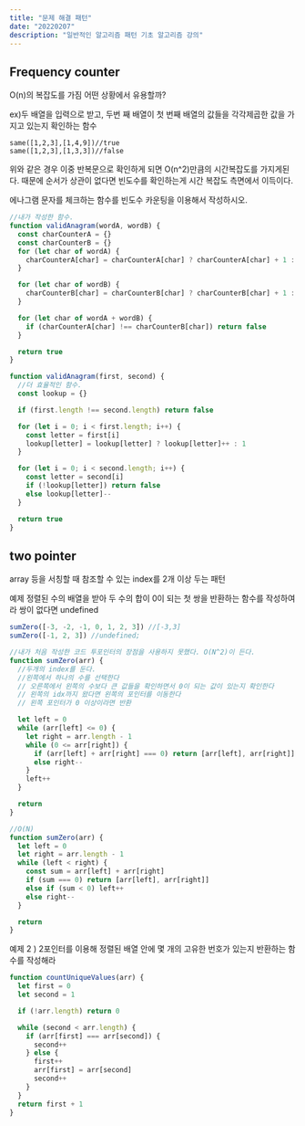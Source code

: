 ```yaml
---
title: "문제 해결 패턴"
date: "20220207"
description: "일반적인 알고리즘 패턴 기초 알고리즘 강의"
---
```


## Frequency counter

O(n)의 복잡도를 가짐
어떤 상황에서 유용할까?

ex)두 배열을 입력으로 받고, 두번 째 배열이 첫 번째 배열의 값들을 각각제곱한 값을 가지고 있는지 확인하는 함수

```TS
same([1,2,3],[1,4,9])//true
same([1,2,3],[1,3,3])//false
```

위와 같은 경우 이중 반복문으로 확인하게 되면 O(n^2)만큼의 시간복잡도를 가지게된다.
때문에 순서가 상관이 없다면 빈도수를 확인하는게 시간 복잡도 측면에서 이득이다.

에나그램 문자를 체크하는 함수를 빈도수 카운팅을 이용해서 작성하시오.

```js
//내가 작성한 함수.
function validAnagram(wordA, wordB) {
  const charCounterA = {}
  const charCounterB = {}
  for (let char of wordA) {
    charCounterA[char] = charCounterA[char] ? charCounterA[char] + 1 : 1
  }

  for (let char of wordB) {
    charCounterB[char] = charCounterB[char] ? charCounterB[char] + 1 : 1
  }

  for (let char of wordA + wordB) {
    if (charCounterA[char] !== charCounterB[char]) return false
  }

  return true
}

function validAnagram(first, second) {
  //더 효율적인 함수.
  const lookup = {}

  if (first.length !== second.length) return false

  for (let i = 0; i < first.length; i++) {
    const letter = first[i]
    lookup[letter] = lookup[letter] ? lookup[letter]++ : 1
  }

  for (let i = 0; i < second.length; i++) {
    const letter = second[i]
    if (!lookup[letter]) return false
    else lookup[letter]--
  }

  return true
}
```

## two pointer

array 등을 서칭할 때 참조할 수 있는 index를 2개 이상 두는 패턴

예제 정렬된 수의 배열을 받아 두 수의 합이 0이 되는 첫 쌍을 반환하는 함수를 작성하여라
쌍이 없다면 undefined

```js
sumZero([-3, -2, -1, 0, 1, 2, 3]) //[-3,3]
sumZero([-1, 2, 3]) //undefined;

//내가 처음 작성한 코드 투포인터의 장점을 사용하지 못했다. O(N^2)이 든다.
function sumZero(arr) {
  //두개의 index를 둔다.
  //왼쪽에서 하나의 수를 선택한다
  // 오른쪽에서 왼쪽의 수보다 큰 값들을 확인하면서 0이 되는 값이 있는지 확인한다
  // 왼쪽의 idx까지 왔다면 왼쪽의 포인터를 이동한다
  // 왼쪽 포인터가 0 이상이라면 반환

  let left = 0
  while (arr[left] <= 0) {
    let right = arr.length - 1
    while (0 <= arr[right]) {
      if (arr[left] + arr[right] === 0) return [arr[left], arr[right]]
      else right--
    }
    left++
  }

  return
}

//O(N)
function sumZero(arr) {
  let left = 0
  let right = arr.length - 1
  while (left < right) {
    const sum = arr[left] + arr[right]
    if (sum === 0) return [arr[left], arr[right]]
    else if (sum < 0) left++
    else right--
  }

  return
}
```

예제 2 ) 2포인터를 이용해 정렬된 배열 안에 몇 개의 고유한 번호가 있는지 반환하는 함수를 작성해라

```js
function countUniqueValues(arr) {
  let first = 0
  let second = 1

  if (!arr.length) return 0

  while (second < arr.length) {
    if (arr[first] === arr[second]) {
      second++
    } else {
      first++
      arr[first] = arr[second]
      second++
    }
  }
  return first + 1
}
```
